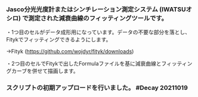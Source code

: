 ### Jasco分光光度計またはシンチレーション測定システム (IWATSUオシロ) で測定された減衰曲線のフィッティングツールです。
・1つ目のセルがデータ成形用になっています。データの不要な部分を落とし、Fitykでフィッティングできるようにします。

→Fityk (https://github.com/wojdyr/fityk/downloads)

・2つ目のセルでFitykで出したFormulaファイルを基に減衰曲線とフィッティングカーブを併せて描画します。


### スクリプトの初期アップロードを行いました。 #Decay 20211019
